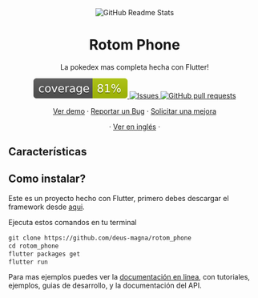 <p align="center">
 <img width="100px" src="https://res.cloudinary.com/rmontufar1792/image/upload/v1619156157/github/rotom_phone.svg" align="center" alt="GitHub Readme Stats" />
 <h1 align="center">Rotom Phone</h1>
 <p align="center">La pokedex mas completa hecha con Flutter!</p>
</p>
  <p align="center">
    <a href="">
      <img src="coverage_badge.svg" />
    </a>
    <a href="https://github.com/deus-magna/rotom_phone/issues">
      <img alt="Issues" src="https://img.shields.io/github/issues/deus-magna/rotom_phone?color=0088ff" />
    </a>
    <a href="https://github.com/deus-magna/rotom_phone/pulls">
      <img alt="GitHub pull requests" src="https://img.shields.io/github/issues-pr/deus-magna/rotom_phone?color=0088ff" />
    </a>
  </p>

  <p align="center">
    <a href="#demo">Ver demo</a>
    ·
    <a href="https://github.com/deus-magna/rotom_phone/issues/new/choose">Reportar un Bug</a>
    ·
    <a href="https://github.com/deus-magna/rotom_phone/issues/new/choose">Solicitar una mejora</a>
  </p>
  <p align="center">
    ·
    <a href="/docs/readme_en.md">Ver en inglés</a>
    ·
  </p>
</p>

## Características

## Como instalar?

Este es un proyecto hecho con Flutter, primero debes descargar el framework desde [aqui](https://flutter.dev/docs/get-started/install).

Ejecuta estos comandos en tu terminal

```
git clone https://github.com/deus-magna/rotom_phone
cd rotom_phone
flutter packages get
flutter run
```

Para mas ejemplos puedes ver la
[documentación en linea](https://flutter.dev/docs), con tutoriales,
ejemplos, guias de desarrollo, y la documentación del API.
